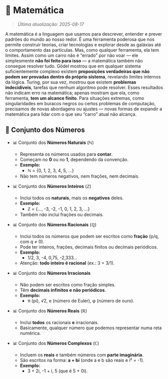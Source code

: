 # 🧮 Matemática

> *Última atualização: 2025-08-17*

A matemática é a linguagem que usamos para descrever, entender e prever padrões do mundo ao nosso redor. É uma ferramenta poderosa que nos permite construir teorias, criar tecnologias e explorar desde as galáxias até o comportamento das partículas. Mas, como qualquer ferramenta, ela tem limites. Assim como um carro não é “errado” por não voar — ele simplesmente **não foi feito para isso** — a matemática também não consegue resolver tudo. Gödel mostrou que em qualquer sistema suficientemente complexo existem **proposições verdadeiras que não podem ser provadas dentro do próprio sistema**, revelando limites internos da lógica. Turing, por sua vez, mostrou que existem **problemas indecidíveis**, tarefas que nenhum algoritmo pode resolver. Esses resultados não indicam erro na matemática; apenas mostram que ela, como ferramenta, **tem um alcance finito**. Para situações extremas, como singularidades em buracos negros ou certos problemas de computação, precisamos de novas abordagens ou ajustes — novas formas de expandir a matemática para lidar com o que seu “carro” atual não alcança.

## 🔢 Conjunto dos Números

* 📊 Conjunto dos **Números Naturais** (ℕ)
    * Representa os números usados para **contar**.
    * Começam no **0** ou no **1**, dependendo da convenção.
    * **Exemplo:**
        * ℕ = {0, 1, 2, 3, 4, 5, ...}
    * Não tem números negativos, nem frações, nem decimais.

* 📊 Conjunto dos **Números Inteiros** (ℤ)
    * Inclui todos os **naturais**, mais os **negativos** deles.
    * **Exemplo:**
        * ℤ = {..., -3, -2, -1, 0, 1, 2, 3, ...}
    * Também não inclui frações ou decimais.

* 📊 Conjunto dos **Números Racionais** (ℚ)
    * Inclui todos os números que podem ser escritos como **fração** (p/q, com q ≠ 0).
    * Pode ter inteiros, frações, decimais finitos ou decimais periódicos.
    * **Exemplo:**
        * 1/2, 3, -4, 0,75, -2,333...
    * Atenção: **todo inteiro é racional** (ex.: 3 = 3/1).

* 📊 Conjunto dos **Números Irracionais**
    * Não podem ser escritos como fração simples.
    * Têm **decimais infinitos e não periódicos**.
    * **Exemplo:**
       * π (pi), √2, e (número de Euler), φ (número de ouro).

* 📊 Conjunto dos **Números Reais** (ℝ)
    * Inclui **todos** os racionais **e** irracionais.
    * Basicamente, qualquer número que podemos representar numa reta numérica.

* 📊 Conjunto dos **Números Complexos** (ℂ)
    * Incluem os **reais** e também números com **parte imaginária**.
    * São escritos na forma:
        **a + bi** (onde a e b são reais e i² = -1).
    * **Exemplo:**
        * 3 + 2i, -1 + i, 5 (que é 5 + 0i).
